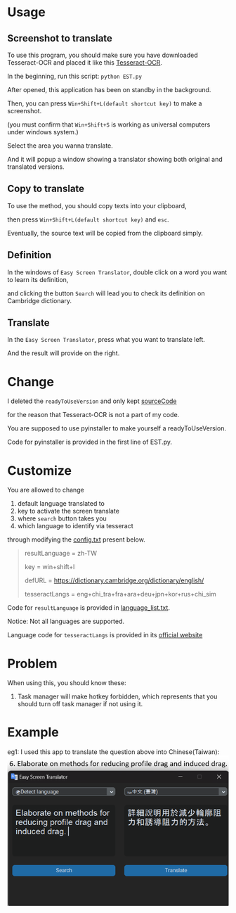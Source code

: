 # Usage

## Screenshot to translate
To use this program, you should make sure you have downloaded Tesseract-OCR and placed it like this [Tesseract-OCR](/sourceCode/Tesseract-OCR).

In the beginning, run this script: `python EST.py`

After opened, this application has been on standby in the background.

Then, you can press `Win+Shift+L(default shortcut key)` to make a screenshot.

(you must confirm that `Win+Shift+S` is working as universal computers under windows system.)

Select the area you wanna translate. 

And it will popup a window showing a translator showing both original and translated versions.

## Copy to translate
To use the method, you should copy texts into your clipboard,

then press `Win+Shift+L(default shortcut key)` and `esc`. 

Eventually, the source text will be copied from the clipboard simply.

## Definition
In the windows of `Easy Screen Translator`, double click on a word you want to learn its definition, 

and clicking the button `Search` will lead you to check its definition on Cambridge dictionary.

## Translate
In the `Easy Screen Translator`, press what you want to translate left. 

And the result will provide on the right.

# Change
I deleted the `readyToUseVersion` and only kept [sourceCode](/sourceCode) 

for the reason that Tesseract-OCR is not a part of my code.

You are supposed to use pyinstaller to make yourself a readyToUseVersion.

Code for pyinstaller is provided in the first line of EST.py.

# Customize
You are allowed to change

1. default language translated to
2. key to activate the screen translate
3. where `search` button takes you
4. which language to identify via tesseract

through modifying the [config.txt](sourceCode/config.txt) present below.

> resultLanguage = zh-TW
> 
> key = win+shift+l
> 
> defURL = https://dictionary.cambridge.org/dictionary/english/<word>
> 
> tesseractLangs = eng+chi_tra+fra+ara+deu+jpn+kor+rus+chi_sim

Code for `resultLanguage` is provided in [language_list.txt](sourceCode/language_list.txt).

Notice: Not all languages are supported.

Language code for `tesseractLangs` is provided in its [official website](https://tesseract-ocr.github.io/tessdoc/Data-Files.html#:~:text=Data%20Files%20for%20Version%204.00%20(November%2029%2C%202016))

# Problem
When using this, you should know these:

1. Task manager will make hotkey forbidden, which represents that you should turn off task manager if not using it.

# Example
eg1: I used this app to translate the question above into Chinese(Taiwan):
![Image](https://github.com/BigBlueW/Easy-Screen-Translator/blob/main/%E8%9E%A2%E5%B9%95%E6%93%B7%E5%8F%96%E7%95%AB%E9%9D%A2%202024-10-24%20190704.png)